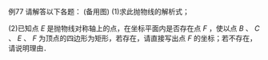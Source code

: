 例77 请解答以下各题： (备用图)
(1)求此抛物线的解析式；

(2)已知点 $E$ 是抛物线对称轴上的点，在坐标平面内是否存在点 $F$ ，使以点 $B$ 、 $C$ 、 $E$ 、 $F$ 为顶点的四边形为矩形，若存在，请直接写出点 $F$ 的坐标；若不存在，请说明理由．
